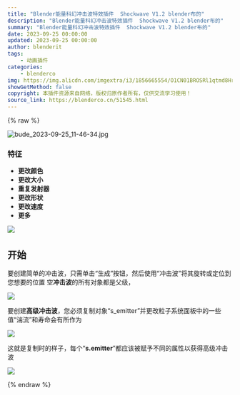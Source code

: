 ```yaml
---
title: "Blender能量科幻冲击波特效插件  Shockwave V1.2 blender布的"
description: "Blender能量科幻冲击波特效插件  Shockwave V1.2 blender布的"
summary: "Blender能量科幻冲击波特效插件  Shockwave V1.2 blender布的"
date: 2023-09-25 00:00:00
updated: 2023-09-25 00:00:00
author: blenderit
tags: 
    - 动画插件
categories:
    - blenderco
img: https://img.alicdn.com/imgextra/i3/1856665554/O1CN01BROSRl1qtmd8HrrV7_!!1856665554.jpg
showGetMethod: false
copyright: 本插件资源来自网络，版权归原作者所有，仅供交流学习使用！
source_link: https://blenderco.cn/51545.html
---
```


{% raw %}
<p><img class="aligncenter" src="https://img.alicdn.com/imgextra/i3/1856665554/O1CN01BROSRl1qtmd8HrrV7_!!1856665554.jpg" alt="bude_2023-09-25_11-46-34.jpg"></p><h3><b>特征</b></h3><ul>
<li><b>更改颜色</b></li>
<li><b>更改大小</b></li>
<li><b>重复发射器</b></li>
<li><b>更改形状</b></li>
<li><b>更改速度</b></li>
<li><b>更多</b></li>
</ul><p><img src="https://d1231c29xbpffx.cloudfront.net/cache/af2c048543aadd5206bd2e41ff0ed555.gif"><b><br>
</b></p><h2><b>开始</b></h2><p>要创建简单的冲击波，只需单击“生成”按钮，然后使用“冲击波”将其旋转或定位到您想要的位置 空<b>冲击波</b>的所有对象都是父级，</p><p><img src="https://d1231c29xbpffx.cloudfront.net/cache/0b8c726dd7f8256eb05aa8a4006b0883.png"></p><p>要创建<b>高级冲击波</b>，您必须复制对象“s_emitter”并更改粒子系统面板中的一些值“湍流”和寿命会有所作为</p><p><img src="https://d1231c29xbpffx.cloudfront.net/cache/129cdff7d344c9ae47a206efc9fb8eba.png"></p><p>这就是复制时的样子，每个“<b>s.emitter</b>”都应该被赋予不同的属性以获得高级冲击波</p><p><img src="https://d1231c29xbpffx.cloudfront.net/cache/7d6791dd27301ced3477e3bb6d926688.png"></p>
<div style="display: none">blenderco</div>
{% endraw %}
